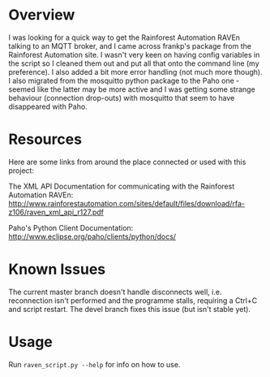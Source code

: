 
Overview
========

I was looking for a quick way to get the Rainforest Automation RAVEn talking to an MQTT broker, and I came across frankp's  package from the Rainforest Automation site. I wasn't very keen on having config variables in the script so I cleaned them out and put all that onto the command line (my preference). I also added a bit more error handling (not much more though). I also migrated from the mosquitto python package to the Paho one - seemed like the latter may be more active and I was getting some strange behaviour (connection drop-outs) with mosquitto that seem to have disappeared with Paho.

Resources
=========

Here are some links from around the place connected or used with this project:

The XML API Documentation for communicating with the Rainforest Automation RAVEn:
http://www.rainforestautomation.com/sites/default/files/download/rfa-z106/raven_xml_api_r127.pdf

Paho's Python Client Documentation:
http://www.eclipse.org/paho/clients/python/docs/

Known Issues
============
The current master branch doesn't handle disconnects well, i.e. reconnection isn't performed and the programme stalls, requiring a Ctrl+C and script restart. The devel branch fixes this issue (but isn't stable yet).

Usage
=====

Run ```raven_script.py --help``` for info on how to use. 

